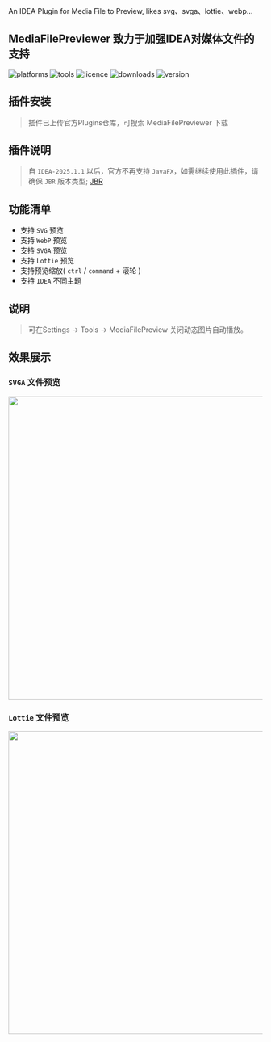 <!-- Plugin description -->
An IDEA Plugin for Media File to Preview, likes svg、svga、lottie、webp...
<!-- Plugin description end -->

## MediaFilePreviewer 致力于加强IDEA对媒体文件的支持

![platforms](https://img.shields.io/badge/platforms-macos%20%7C%20windows%20%7C%20linux-blue)
![tools](https://img.shields.io/badge/idea-intellij_IDEA%20%7C%20AndroidStudio-blue)
![licence](https://img.shields.io/badge/licence-MIT-blue)
![downloads](https://img.shields.io/jetbrains/plugin/d/19138)
![version](https://img.shields.io/jetbrains/plugin/v/19138)

## 插件安装

> 插件已上传官方Plugins仓库，可搜索 MediaFilePreviewer 下载

## 插件说明

> 自 `IDEA-2025.1.1` 以后，官方不再支持 `JavaFX`，如需继续使用此插件，请确保 `JBR` 版本类型; [JBR](https://yanglang116.github.io/iFlutter/content/chapter-9/part-1.html)

## 功能清单

- 支持 `SVG` 预览
- 支持 `WebP` 预览
- 支持 `SVGA` 预览
- 支持 `Lottie` 预览
- 支持预览缩放( `ctrl` / `command` + 滚轮 )
- 支持 `IDEA` 不同主题

## 说明

> 可在Settings -> Tools -> MediaFilePreview 关闭动态图片自动播放。

## 效果展示

### `SVGA` 文件预览

<img src="https://yanglang116.github.io/iFlutter/configs/svga-opt.gif" width="600"/>


### `Lottie` 文件预览

<img src="https://yanglang116.github.io/iFlutter/configs/lottie-opt.gif" width="600"/>
